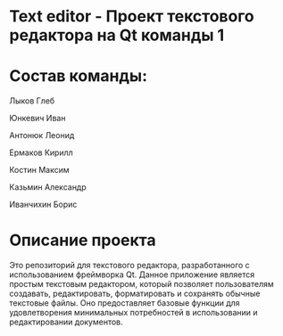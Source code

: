 # Text editor - Проект текстового редактора на Qt команды 1
# Состав команды:
Лыков Глеб

Юнкевич Иван

Антонюк Леонид

Ермаков Кирилл

Костин Максим

Казьмин Александр

Иванчихин Борис
# Описание проекта
Это репозиторий для текстового редактора, разработанного с использованием фреймворка Qt. Данное приложение является простым текстовым редактором, который позволяет пользователям создавать, редактировать, форматировать и сохранять обычные текстовые файлы. Оно предоставляет базовые функции для удовлетворения минимальных потребностей в использовании и редактировании документов. 
